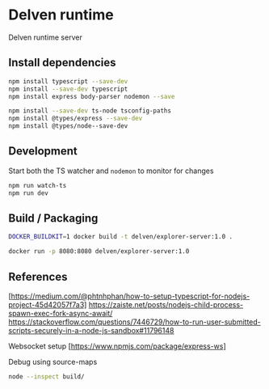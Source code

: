 # Delven runtime

Delven runtime server

## Install dependencies

```bash
npm install typescript --save-dev
npm install --save-dev typescript
npm install express body-parser nodemon --save

npm install --save-dev ts-node tsconfig-paths
npm install @types/express --save-dev
npm install @types/node--save-dev
```


## Development

Start both the TS watcher and `nodemon` to monitor for changes

```bash
npm run watch-ts
npm run dev
```

## Build / Packaging

```bash
DOCKER_BUILDKIT=1 docker build -t delven/explorer-server:1.0 .
```

```bash
docker run -p 8080:8080 delven/explorer-server:1.0
```


## References

[https://medium.com/@phtnhphan/how-to-setup-typescript-for-nodejs-project-45d42057f7a3]
https://zaiste.net/posts/nodejs-child-process-spawn-exec-fork-async-await/
https://stackoverflow.com/questions/7446729/how-to-run-user-submitted-scripts-securely-in-a-node-js-sandbox#11796148

Websocket setup
[https://www.npmjs.com/package/express-ws]


Debug using source-maps

```bash
node --inspect build/
```
